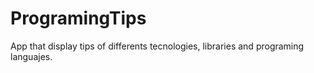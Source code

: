 # ProgramingTips
App that display tips of differents tecnologies, libraries and programing languajes.
